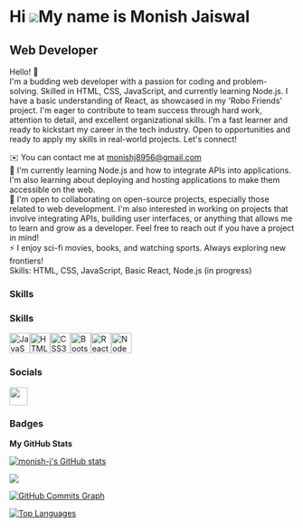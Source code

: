 Hi ![](https://user-images.githubusercontent.com/18350557/176309783-0785949b-9127-417c-8b55-ab5a4333674e.gif)My name is Monish Jaiswal
======================================================================================================================================

Web Developer
-------------

Hello! 👋  
I'm a budding web developer with a passion for coding and problem-solving. Skilled in HTML, CSS, JavaScript, and currently learning Node.js. I have a basic understanding of React, as showcased in my 'Robo Friends' project. I'm eager to contribute to team success through hard work, attention to detail, and excellent organizational skills. I'm a fast learner and ready to kickstart my career in the tech industry. Open to opportunities and ready to apply my skills in real-world projects. Let's connect!

✉️  You can contact me at monishj8956@gmail.com  
🧠  I'm currently learning Node.js and how to integrate APIs into applications. I'm also learning about deploying and hosting applications to make them accessible on the web.  
🤝  I'm open to collaborating on open-source projects, especially those related to web development. I'm also interested in working on projects that involve integrating APIs, building user interfaces, or anything that allows me to learn and grow as a developer. Feel free to reach out if you have a project in mind!  
⚡  I enjoy sci-fi movies, books, and watching sports. Always exploring new frontiers!  
Skills: HTML, CSS, JavaScript, Basic React, Node.js (in progress)



### Skills


### Skills


<p align="left">
<a href="https://developer.mozilla.org/en-US/docs/Web/JavaScript" target="_blank" rel="noreferrer"><img src="https://raw.githubusercontent.com/danielcranney/readme-generator/main/public/icons/skills/javascript-colored.svg" width="36" height="36" alt="JavaScript" /></a><a href="https://developer.mozilla.org/en-US/docs/Glossary/HTML5" target="_blank" rel="noreferrer"><img src="https://raw.githubusercontent.com/danielcranney/readme-generator/main/public/icons/skills/html5-colored.svg" width="36" height="36" alt="HTML5" /></a><a href="https://www.w3.org/TR/CSS/#css" target="_blank" rel="noreferrer"><img src="https://raw.githubusercontent.com/danielcranney/readme-generator/main/public/icons/skills/css3-colored.svg" width="36" height="36" alt="CSS3" /></a><a href="https://getbootstrap.com/" target="_blank" rel="noreferrer"><img src="https://raw.githubusercontent.com/danielcranney/readme-generator/main/public/icons/skills/bootstrap-colored.svg" width="36" height="36" alt="Bootstrap" /></a><a href="https://reactjs.org/" target="_blank" rel="noreferrer"><img src="https://raw.githubusercontent.com/danielcranney/readme-generator/main/public/icons/skills/react-colored.svg" width="36" height="36" alt="React" /></a><a href="https://nodejs.org/en/" target="_blank" rel="noreferrer"><img src="https://raw.githubusercontent.com/danielcranney/readme-generator/main/public/icons/skills/nodejs-colored.svg" width="36" height="36" alt="NodeJS" /></a>
</p>



### Socials

<p align="left"> <a href="https://www.github.com/monish-j" target="_blank" rel="noreferrer"> <picture> <source media="(prefers-color-scheme: dark)" srcset="https://raw.githubusercontent.com/danielcranney/readme-generator/main/public/icons/socials/github-dark.svg" /> <source media="(prefers-color-scheme: light)" srcset="https://raw.githubusercontent.com/danielcranney/readme-generator/main/public/icons/socials/github.svg" /> <img src="https://raw.githubusercontent.com/danielcranney/readme-generator/main/public/icons/socials/github.svg" width="32" height="32" /> </picture> </a></p>

### Badges

<b>My GitHub Stats</b>

<a href="http://www.github.com/monish-j"><img src="https://github-readme-stats.vercel.app/api?username=monish-j&show_icons=true&hide=&count_private=true&title_color=0891b2&text_color=ffffff&icon_color=0891b2&bg_color=1c1917&hide_border=true&show_icons=true" alt="monish-j's GitHub stats" /></a>

<a href="http://www.github.com/monish-j"><img src="https://github-readme-streak-stats.herokuapp.com/?user=monish-j&stroke=ffffff&background=1c1917&ring=0891b2&fire=0891b2&currStreakNum=ffffff&currStreakLabel=0891b2&sideNums=ffffff&sideLabels=ffffff&dates=ffffff&hide_border=true" /></a>

<a href="http://www.github.com/monish-j"><img src="https://github-readme-activity-graph.cyclic.app/graph?username=monish-j&bg_color=1c1917&color=ffffff&line=0891b2&point=ffffff&area_color=1c1917&area=true&hide_border=true&custom_title=GitHub%20Commits%20Graph" alt="GitHub Commits Graph" /></a>

<a href="https://github.com/monish-j" align="left"><img src="https://github-readme-stats.vercel.app/api/top-langs/?username=monish-j&langs_count=10&title_color=0891b2&text_color=ffffff&icon_color=0891b2&bg_color=1c1917&hide_border=true&locale=en&custom_title=Top%20%Languages" alt="Top Languages" /></a>
